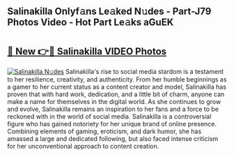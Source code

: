 ## Salinakilla Onlyf𝚊ns Le𝚊ked N𝚞des - Part-J79 Photos Video - Hot Part Le𝚊ks aGuEK

# <h2><a href="http://ab45700.deff.icu/?id=Salinakilla">🔗 New 👉🔴 Salinakilla VIDEO Photos</a></h2>

[![Salinakilla N𝚞des](https://i.imgur.com/rIISA9y.gif)](http://ab45700.deff.icu/?id=Salinakilla)
Salinakilla's rise to social media stardom is a testament to her resilience, creativity, and authenticity. From her humble beginnings as a gamer to her current status as a content creator and model, Salinakilla has proven that with hard work, dedication, and a little bit of charm, anyone can make a name for themselves in the digital world. As she continues to grow and evolve, Salinakilla remains an inspiration to her fans and a force to be reckoned with in the world of social media. Salinakilla is a controversial figure who has gained notoriety for her unique brand of online presence. Combining elements of gaming, eroticism, and dark humor, she has amassed a large and dedicated following, but also faced intense criticism for her unconventional approach to content creation.
